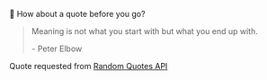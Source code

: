 📣 How about a quote before you go?

> Meaning is not what you start with but what you end up with.
>
> <p>- Peter Elbow</p>

Quote requested from [Random Quotes API](https://github.com/lukePeavey/quotable)
